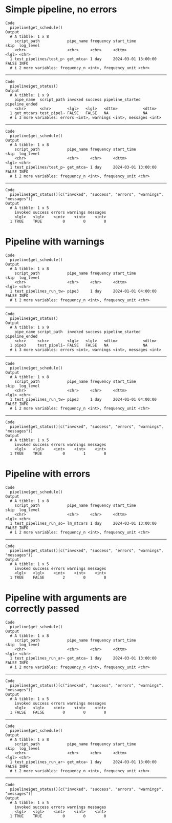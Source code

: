 # Simple pipeline, no errors

    Code
      pipeline$get_schedule()
    Output
      # A tibble: 1 x 8
        script_path            pipe_name frequency start_time          skip  log_level
        <chr>                  <chr>     <chr>     <dttm>              <lgl> <chr>    
      1 test_pipelines/test_p~ get_mtca~ 1 day     2024-03-01 13:00:00 FALSE INFO     
      # i 2 more variables: frequency_n <int>, frequency_unit <chr>

---

    Code
      pipeline$get_status()
    Output
      # A tibble: 1 x 9
        pipe_name  script_path invoked success pipeline_started pipeline_ended
        <chr>      <chr>       <lgl>   <lgl>   <dttm>           <dttm>        
      1 get_mtcars test_pipel~ FALSE   FALSE   NA               NA            
      # i 3 more variables: errors <int>, warnings <int>, messages <int>

---

    Code
      pipeline$get_schedule()
    Output
      # A tibble: 1 x 8
        script_path            pipe_name frequency start_time          skip  log_level
        <chr>                  <chr>     <chr>     <dttm>              <lgl> <chr>    
      1 test_pipelines/test_p~ get_mtca~ 1 day     2024-03-01 13:00:00 FALSE INFO     
      # i 2 more variables: frequency_n <int>, frequency_unit <chr>

---

    Code
      pipeline$get_status()[c("invoked", "success", "errors", "warnings", "messages")]
    Output
      # A tibble: 1 x 5
        invoked success errors warnings messages
        <lgl>   <lgl>    <int>    <int>    <int>
      1 TRUE    TRUE         0        0        0

# Pipeline with warnings

    Code
      pipeline$get_schedule()
    Output
      # A tibble: 1 x 8
        script_path            pipe_name frequency start_time          skip  log_level
        <chr>                  <chr>     <chr>     <dttm>              <lgl> <chr>    
      1 test_pipelines_run_tw~ pipe3     1 day     2024-01-01 04:00:00 FALSE INFO     
      # i 2 more variables: frequency_n <int>, frequency_unit <chr>

---

    Code
      pipeline$get_status()
    Output
      # A tibble: 1 x 9
        pipe_name script_path  invoked success pipeline_started pipeline_ended
        <chr>     <chr>        <lgl>   <lgl>   <dttm>           <dttm>        
      1 pipe3     test_pipeli~ FALSE   FALSE   NA               NA            
      # i 3 more variables: errors <int>, warnings <int>, messages <int>

---

    Code
      pipeline$get_schedule()
    Output
      # A tibble: 1 x 8
        script_path            pipe_name frequency start_time          skip  log_level
        <chr>                  <chr>     <chr>     <dttm>              <lgl> <chr>    
      1 test_pipelines_run_tw~ pipe3     1 day     2024-01-01 04:00:00 FALSE INFO     
      # i 2 more variables: frequency_n <int>, frequency_unit <chr>

---

    Code
      pipeline$get_status()[c("invoked", "success", "errors", "warnings", "messages")]
    Output
      # A tibble: 1 x 5
        invoked success errors warnings messages
        <lgl>   <lgl>    <int>    <int>    <int>
      1 TRUE    TRUE         0        1        0

# Pipeline with errors

    Code
      pipeline$get_schedule()
    Output
      # A tibble: 1 x 8
        script_path            pipe_name frequency start_time          skip  log_level
        <chr>                  <chr>     <chr>     <dttm>              <lgl> <chr>    
      1 test_pipelines_run_so~ lm_mtcars 1 day     2024-03-01 13:00:00 FALSE INFO     
      # i 2 more variables: frequency_n <int>, frequency_unit <chr>

---

    Code
      pipeline$get_status()[c("invoked", "success", "errors", "warnings", "messages")]
    Output
      # A tibble: 1 x 5
        invoked success errors warnings messages
        <lgl>   <lgl>    <int>    <int>    <int>
      1 TRUE    FALSE        2        0        0

# Pipeline with arguments are correctly passed

    Code
      pipeline$get_schedule()
    Output
      # A tibble: 1 x 8
        script_path            pipe_name frequency start_time          skip  log_level
        <chr>                  <chr>     <chr>     <dttm>              <lgl> <chr>    
      1 test_pipelines_run_ar~ get_mtca~ 1 day     2024-03-01 13:00:00 FALSE INFO     
      # i 2 more variables: frequency_n <int>, frequency_unit <chr>

---

    Code
      pipeline$get_status()[c("invoked", "success", "errors", "warnings", "messages")]
    Output
      # A tibble: 1 x 5
        invoked success errors warnings messages
        <lgl>   <lgl>    <int>    <int>    <int>
      1 FALSE   FALSE        0        0        0

---

    Code
      pipeline$get_schedule()
    Output
      # A tibble: 1 x 8
        script_path            pipe_name frequency start_time          skip  log_level
        <chr>                  <chr>     <chr>     <dttm>              <lgl> <chr>    
      1 test_pipelines_run_ar~ get_mtca~ 1 day     2024-03-01 13:00:00 FALSE INFO     
      # i 2 more variables: frequency_n <int>, frequency_unit <chr>

---

    Code
      pipeline$get_status()[c("invoked", "success", "errors", "warnings", "messages")]
    Output
      # A tibble: 1 x 5
        invoked success errors warnings messages
        <lgl>   <lgl>    <int>    <int>    <int>
      1 TRUE    TRUE         0        0        0

